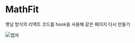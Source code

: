 # MathFit
옛날 방식의 리엑트 코드를 hook을 사용해 같은 페이지 다시 만들기

![캡처](https://user-images.githubusercontent.com/87961179/136478635-dc2598a3-b137-43d8-a76c-3282509c18c8.PNG)

